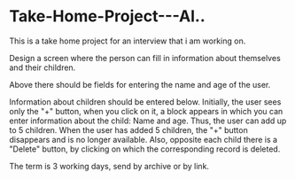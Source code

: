 # Take-Home-Project---Al..

This is a take home project for an interview that i am working on.

Design a screen where the person can fill in information about themselves and their children.

Above there should be fields for entering the name and age of the user.

Information about children should be entered below. Initially, the user sees only the "+" button, when you click on it, a block appears in which you can enter information about the child: Name and age. Thus, the user can add up to 5 children. When the user has added 5 children, the "+" button disappears and is no longer available. Also, opposite each child there is a "Delete" button, by clicking on which the corresponding record is deleted.

The term is 3 working days, send by archive or by link.
